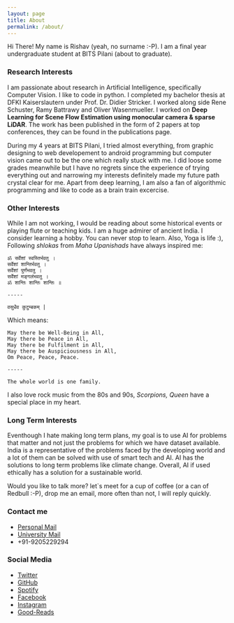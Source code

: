 ```yaml
---
layout: page
title: About
permalink: /about/
---
```


Hi There!
My name is Rishav (yeah, no surname :-P). I am a final year undergraduate student at BITS Pilani (about to graduate).

### Research Interests

I am passionate about research in Artificial Intelligence, specifically Computer Vision. I like to code in python. I completed my bachelor thesis at DFKI Kaiserslautern under Prof. Dr. Didier Stricker. I worked along side Rene Schuster, Ramy Battrawy and Oliver Wasenmueller. I worked on **Deep Learning for Scene Flow Estimation using monocular camera & sparse LiDAR**. The work has been published in the form of 2 papers at top conferences, they can be found in the publications page.

During my 4 years at BITS Pilani, I tried almost everything, from graphic designing to web developement to android programming but computer vision came out to be the one which really stuck with me. I did loose some grades meanwhile but I have no regrets since the experience of trying everything out and narrowing my interests definitely made my future path crystal clear for me. Apart from deep learning, I am also a fan of algorithmic programming and like to code as a brain train excercise.


### Other Interests

While I am not working, I would be reading about some historical events or playing flute or teaching kids. I am a huge admirer of ancient India. I consider learning a hobby. You can never stop to learn. Also, Yoga is life :), Following *shlokas* from *Maha Upanishads* have always inspired me:

```
ॐ सर्वेशां स्वस्तिर्भवतु ।
सर्वेशां शान्तिर्भवतु ।
सर्वेशां पुर्णंभवतु ।
सर्वेशां मङ्गलंभवतु ।
ॐ शान्तिः शान्तिः शान्तिः ॥

-----

वसुधैव कुटुम्बकम् |
```

Which means:

```
May there be Well-Being in All,
May there be Peace in All,
May there be Fulfilment in All,
May there be Auspiciousness in All,
Om Peace, Peace, Peace.

-----

The whole world is one family.
```

I also love rock music from the 80s and 90s, *Scorpions, Queen* have a special place in my heart.

### Long Term Interests

Eventhough I hate making long term plans, my goal is to use AI for problems that matter and not just the problems for which we have dataset available. India is a representative of the problems faced by the developing world and a lot of them can be solved with use of smart tech and AI. AI has the solutions to long term problems like climate change. Overall, AI if used ethically has a solution for a sustainable world.


Would you like to talk more? let`s meet for a cup of coffee (or a can of Redbull :-P), drop me an email, more often than not, I will reply quickly.

### Contact me

- [Personal Mail](mailto:rishkumar2345@gmail.com)
- [University Mail](mailto:f2016108@pilani.bits-pilani.ac.in)
- +91-9205229294

### Social Media
- [Twitter](https://twitter.com/rishav_real)
- [GitHub](https://github.com/rish-av)
- [Spotify](https://open.spotify.com/user/31qhhbgjwrtuvru26fbwxvs5ohpq?si=wZ9dYuO9TfGS9Nzo1HuCdw)
- [Facebook](https://www.facebook.com/rkdx007)
- [Instagram](https://www.instagram.com/rish_av9/)
- [Good-Reads](https://www.goodreads.com/review/list/111139955)

